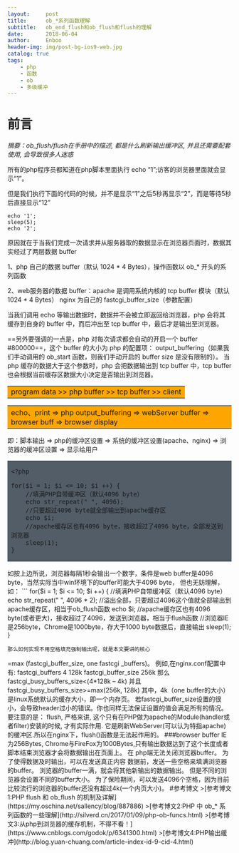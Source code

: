 ```yaml
---
layout:     post
title:      ob_*系列函数理解
subtitle:   ob_end_flush和ob_flush和flush的理解
date:       2018-06-04
author:     Enboo
header-img: img/post-bg-ios9-web.jpg
catalog: true
tags:
    - php
    - 函数
    - ob
    - 多级缓冲
---
```



# 前言

*摘要：ob_flush/flush在手册中的描述, 都是什么刷新输出缓冲区, 并且还需要配套使用, 会导致很多人迷惑*


所有的php程序员都知道在php脚本里面执行 echo “1”;访客的浏览器里面就会显示“1”。

但是我们执行下面的代码的时候，并不是显示“1”之后5秒再显示“2”，而是等待5秒后直接显示“12”
```
echo '1';
sleep(5);
echo '2';
```
原因就在于当我们完成一次请求并从服务器取的数据显示在浏览器页面时，数据其实经过了两层数据 buffer

1、php 自己的数据 buffer（默认 1024 * 4 Bytes），操作函数以 ob_* 开头的系列函数

2、web服务器的数据 buffer：apache 是调用系统内核的 tcp buffer 模块（默认 1024 * 4 Bytes）
   nginx 为自己的 fastcgi_buffer_size（参数配置）

当我们调用 echo 等输出数据时，数据并不会被立即返回给浏览器，php 会将其缓存到自身的 buffer 中，而后冲出至 tcp buffer 中，最后才是输出至浏览器。

==另外要强调的一点是，php 对每次请求都会自动的开启一个 buffer #800000==，这个 buffer 的大小为 php 的配置项：
output_buffering（如果我们手动调用的 ob_start 函数，则我们手动开启的 buffer size 是没有限制的）。
当 php 缓存的数据大于这个参数时，php 会把数据输出到 tcp buffer 中，tcp buffer 也会根据当前缓存区数据大小决定是否输出到浏览器。
  <table>
  <tr><td bgcolor=orange>
  program data   >>    php buffer    >>   tcp buffer   >>   client
  </td></tr>
  </table>
  
  <table>
    <tr><td bgcolor=orange>
    echo、print => php output_buffering => webServer buffer => browser buff => browser display
    </td></tr>
    </table>
  即：脚本输出 => php的缓冲区设置 => 系统的缓冲区设置(apache、nginx) => 浏览器的缓冲区设置 => 显示给用户
  <table><tr><td bgcolor=#525d67>
    
```
<?php

for($i = 1; $i <= 10; $i ++) {
    //填满PHP自带缓冲区（默认4096 byte）
    echo str_repeat(" ", 4096);
    //只要超过4096 byte就全部输出到apache缓存区
    echo $i;
    //apache缓存区也有4096 byte，接收超过了4096 byte，全部发送到浏览器
    sleep(1);
}
```

</td></tr></table>
如按上边所说，浏览器每隔1秒会输出一个数字，条件是web buffer是4096 byte，当然实际当中win环境下的buffer可能大于4096 byte，
但也无妨理解，如：
```
<?php

for($i = 1; $i <= 10; $i ++) {
    //填满PHP自带缓冲区（默认4096 byte）
    echo str_repeat(" ", 4096 * 2);
    //溢出全部，只要超过4096这个值就全部输出到apache缓存区，相当于ob_flush函数
    echo $i;
    //apache缓存区也有4096 byte(或者更大)，接收超过了4096，发送到浏览器，相当于flush函数
    //浏览器IE是256byte，Chrome是1000byte，存大于1000 byte数据后，直接输出
    sleep(1);
}
```
那么如何实现不用空格填充强制输出呢，就是本文要讲的核心
```
<?php
//这1000个是浏览器缓存塞满
echo str_repeat(" ", 1000);
for($i = 1; $i <= 10; $i ++) {
echo $i;
ob_flush();
flush();
sleep(1);
}
```
flush()

==flush() 函数是将 tcp buffer 数据强制输出到客户端，而非等缓冲区满后自动输出。==tcp buffer 的默认值是 4KB，也就是说在数据未缓冲满时是不会发送给客户端的，直至脚本执行结束。如果脚本仍在执行中，缓冲区已满，则会将数据输出到浏览器。我们可以通过 flush() 函数将 tcp buffer 的数据强制输出到浏览器。

ob_flush()

==将当前 php 缓冲区的内容输出到 tcp buffer （假设当前缓冲区为一级缓冲区），而不等待缓冲区填满。==所以调用顺序应为 ob_flush 到 tcp buffer，再 flush 到浏览器。

ob_start()

==开启大小无限制的缓冲区（php 默认开启的缓冲区是受 output_buffering 限制的）==，所以如果你不手动的 ob_flush/ob_end_flush 的话php是不会把数据输出给 tcp buffer 的，这点要注意。

#进阶
* ob_clean — 清空（擦掉）输出缓冲区
* ob_end_clean — 清空（擦除）缓冲区并关闭输出缓冲
* ob_end_flush — 冲刷出（送出）输出缓冲区内容并关闭缓冲
* ob_flush — 冲刷出（送出）输出缓冲区中的内容
* ob_start — 打开输出控制缓冲

通常来说，ob_* 最常用的用法组合是这样：
```
<?php

ob_start();
echo '...';
$content = ob_get_contents();

// 清除并关闭缓存，否则会输出到屏幕
ob_end_clean();

// 然后自由处理 $content ...
```
注：ob_end_* 必须在缓冲区内调用，即必须要有 ob_start 才能 ob_end_*。

##ob_start 嵌套
```
<?php

ob_start();
echo 'A' . PHP_EOL;
ob_start();
echo 'B' . PHP_EOL;
ob_start();
echo 'C' . PHP_EOL;
ob_end_clean();
ob_end_flush();
ob_end_clean();
```
结果是什么没有输出，为什么？

每次 ob_start() 都会新建一个缓冲区，PHP 程序本身也有一个最终的输出缓冲区，我们把他叫做F。

步骤解释：
```
// 初始 F:空

// 新建缓冲区A
// 此时缓存区内容为 F:空, A:空,
ob_start();

// 此时缓存区内容为 F:空, A:'level A'
echo 'level A';

// 新建缓冲区B
// 此时缓存区内容为 F:空, A:'level A', B:空
ob_start();

// 此时缓存区内容为 F:空, A:'level A', B:'level B'
echo 'level B';

// 新建缓冲区C
// 此时缓存区内容为 F:空, A:'level A', B:'level B', C:空
ob_start();

// 此时缓存区内容为 F:空, A:'level A', B:'level B', C:'level C'
echo 'level C';

// 缓冲区C被清空并关闭
// 此时缓存区内容为 F:空, A:'level A', B:'level B'
ob_end_clean();

// 缓冲区B输出到上一级的缓冲区A并关闭
// 此时缓存区内容为 F:空, A:'level A level B'
ob_end_flush();

// 缓冲区A被清空并关闭
// 此时缓冲区A里的内容还没真正输出到最终的F中，因此整个程序也就没有任何输出
ob_end_clean();
```
flush 和 ob_flush 的区别
1、ob_flush 刷新 PHP 自身的缓冲区 2、flush 只有在 PHP 做为 Apache Module 安装时, 才有实际作用. 它是刷新 WebServer (Apache) 的缓冲区

正确使用俩者的顺序是：先 ob_flush，再 flush。

在其他 sapi 下，不调用 flush 也可以。但为了保证代码可移植性，建议配套使用。

#常见问题
###php buffer
php运行的结果先放入缓冲区（buffer），只有当缓冲区满了或者php运行完毕，才将数据输出去。
缓冲区是通过php.ini中的output_buffering变量控制。output_buffering的默认值是off，可以设置大于0的数值来打开buffer。具体介绍
但是这里需要注意的是：
1）使用ini_set是无法修改buffer的设置。
2）不管php.ini中output_buffering设置，cli模式下的php始终默认是output buffering为关闭的。但是你可以通过ob_start()将buffer打开。
大家都说：ob_start()是将php buffer打开，ob_end_flush()是将php buffer关闭。需要注意的是php.ini中php buffer是关闭的，再次调用ob_end_flush()会报warning。

###webServer buffer
这里主要讲apache和nginx的缓冲区。
1、apache buffer
当php的输出数据给apache服务器时，它也会做一层buffer（也将数据放入它的缓冲区，当缓冲区数据满或执行完毕时，才输出数据）。
若想关闭缓冲区，可以在php层使用flush()来强制将缓冲区数据输出。
fulsh() 的工作原理：在apache module的sapi下, flush会通过调用sapi_module的flush成员函数指针, 间接的调用apache的api: ap_rflush刷新apache的输出缓冲区, 当然手册中也说了, 有一些apache的其他模块, 可能会改变这个动作的结果.例如mod_gzip，可能自己进行输出缓冲区，这将导致flush()函数产生的结果不会立即被发送到客户端浏览器。



2、nginx buffer

nginx使用fastcgi缓冲区来缓冲数据。很遗憾的是，fastcgi是强制将buffer打开的，无法关闭缓冲区。
有人有可能会想，无法关闭可以将buffer设置的足够小，来使缓冲数据输出，达到无缓冲的效果。但是这个想法无法实现。
原因一：fastcgi buffer无法识别小于1k的数值。
原因二：受参数之间大小关系的影响。

具体可以看看fastcgi的一些buffer设置。
fastcgi_buffer_size：用来存储response的header数据。
fastcgi_buffers：用来存储response的内容数据.
fastcgi_busy_buffers_size：用来控制同时传输到客户端的buffer数量。一旦fastcgi_buffers设置的 buffer被写入，直到buffer里面的数据被完整的传输完（传输到客户端），这些buffer将会一直处在busy状态，我们不能对这些 buffer进行任何别的操作。所有处在busy状态的buffer size加起来不能超过fastcgi_busy_buffers_size。

参数之间大小关系：
fastcgi_busy_buffers_size < (all fastcgi_buffers – one buffer) 并且fastcgi_busy_buffers_size>=max (fastcgi_buffer_size, one fastcgi _buffers)。
例如,在nginx.conf配置中有:
fastcgi_buffers 4 128k
fastcgi_buffer_size 256k
那么fastcgi_busy_buffers_size<(4*128k – 4k) 并且fastcgi_busy_buffers_size>=max(256k, 128k)
其中，4k（one buffer的大小）是linux系统默认的缓存大小，即一个内存页。
若fastcgi_buffer_size设置的很小，会导致header过小的错误。你也同样无法保证设置的值会满足所有的情况。

要注意的是：
flush, 严格来讲, 这个只有在PHP做为apache的Module(handler或者filter)安装的时候, 才有实际作用. 它是刷新WebServer(可以认为特指apache)的缓冲区.所以在nginx下，flush()函数是无法起作用的。

###browser buffer
IE为256Bytes, Chrome与FireFox为1000Bytes,只有输出数据达到了这个长度或者脚本结束浏览器才会将数据输出在页面上。
在 php端无法关闭浏览器buffer。
为了使得数据及时输出，可以在发送真正内容 数据前，发送一些空格来填满浏览器的buffer。
浏览器的buffer一满，就会将其他新输出的数据输出。
但是不同的浏览器会设置不同的buffer大小。
为了保险期间，可以发送4096个空格，因为目前比较流行的浏览器的buffer还没有超过4k(一个内页大小)。

#参考博文
>[参考博文1:PHP flush 和 ob_flush 的机制及详解](https://my.oschina.net/sallency/blog/887886)
>[参考博文2:PHP 中 ob_* 系列函数的一些理解](http://silverd.cn/2017/01/09/php-ob-funcs.html)
>[参考博文3:从php到浏览器的缓存机制，不得不看！](https://www.cnblogs.com/godok/p/6341300.html)
>[参考博文4:PHP输出缓冲](http://blog.yuan-chuang.com/article-index-id-9-cid-4.html)
